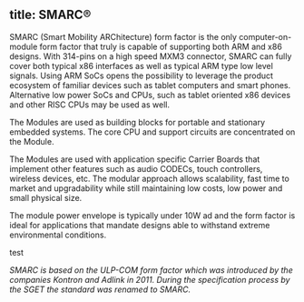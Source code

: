  title: SMARC®
---

SMARC (Smart Mobility ARChitecture) form factor is the only computer-on-module form factor that truly is capable of supporting both ARM and x86 designs. With 314-pins on a high speed MXM3 connector, SMARC can fully cover both typical x86 interfaces as well as typical ARM type low level signals. Using ARM SoCs opens the possibility to leverage the product ecosystem of familiar devices such as tablet computers and smart phones. Alternative low power SoCs and CPUs, such as tablet oriented x86 devices and other RISC CPUs may be used as well. 

The Modules are used as building blocks for portable and stationary embedded systems. The core CPU and support circuits are concentrated on the Module. 

The Modules are used with application specific Carrier Boards that implement other features such as audio CODECs, touch controllers, wireless devices, etc. The modular approach allows scalability, fast time to market and upgradability while still maintaining low costs, low power and small physical size.

The module power envelope is typically under 10W ad and the form factor is ideal for applications that mandate designs able to withstand extreme environmental conditions.

test

*SMARC is based on the ULP-COM form factor which was introduced by the companies Kontron and Adlink in 2011. During the specification process by the SGET the standard was renamed to SMARC.*

